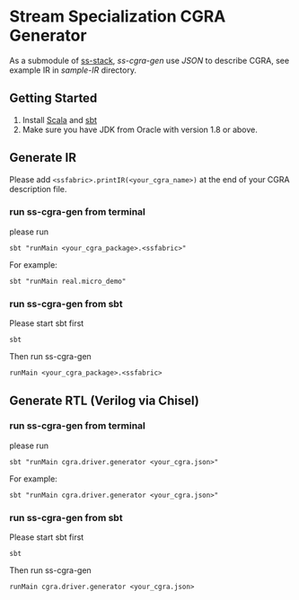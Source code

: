 # Stream Specialization CGRA Generator

As a submodule of [ss-stack](https://github.com/PolyArch/ss-stack), *ss-cgra-gen* use *JSON* to describe CGRA, see example IR in *sample-IR* directory.

## Getting Started

1. Install [Scala](https://www.scala-lang.org/) and [sbt](https://www.scala-sbt.org/)
2. Make sure you have JDK from Oracle with version 1.8 or above.

## Generate IR

Please add `<ssfabric>.printIR(<your_cgra_name>)` at the end of your CGRA description file.

### run ss-cgra-gen from terminal

 please run 
```
sbt "runMain <your_cgra_package>.<ssfabric>"
```
For example:
```
sbt "runMain real.micro_demo"
```

### run ss-cgra-gen from sbt

Please start sbt first
```
sbt
```
Then run ss-cgra-gen
```
runMain <your_cgra_package>.<ssfabric>
```

## Generate RTL (Verilog via Chisel)

### run ss-cgra-gen from terminal

 please run 
```
sbt "runMain cgra.driver.generator <your_cgra.json>"
```
For example:
```
sbt "runMain cgra.driver.generator <your_cgra.json>"
```

### run ss-cgra-gen from sbt

Please start sbt first
```
sbt
```
Then run ss-cgra-gen
```
runMain cgra.driver.generator <your_cgra.json>
```
